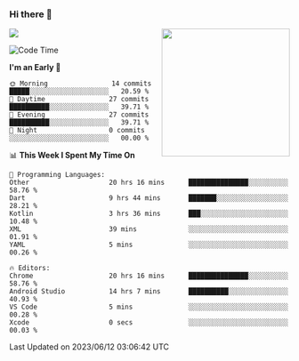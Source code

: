 ### Hi there 👋

![](https://metrics.lecoq.io/itaowu?template=classic&config.timezone=Asia%2FShanghai)
<img align='right' src="https://media.giphy.com/media/M9gbBd9nbDrOTu1Mqx/giphy.gif" width="230">

<!--START_SECTION:waka-->
![Code Time](http://img.shields.io/badge/Code%20Time-66%20hrs%204%20mins-blue)

**I'm an Early 🐤** 

```text
🌞 Morning                14 commits          █████░░░░░░░░░░░░░░░░░░░░   20.59 % 
🌆 Daytime                27 commits          ██████████░░░░░░░░░░░░░░░   39.71 % 
🌃 Evening                27 commits          ██████████░░░░░░░░░░░░░░░   39.71 % 
🌙 Night                  0 commits           ░░░░░░░░░░░░░░░░░░░░░░░░░   00.00 % 
```


📊 **This Week I Spent My Time On** 

```text
💬 Programming Languages: 
Other                    20 hrs 16 mins      ███████████████░░░░░░░░░░   58.76 % 
Dart                     9 hrs 44 mins       ███████░░░░░░░░░░░░░░░░░░   28.21 % 
Kotlin                   3 hrs 36 mins       ███░░░░░░░░░░░░░░░░░░░░░░   10.48 % 
XML                      39 mins             ░░░░░░░░░░░░░░░░░░░░░░░░░   01.91 % 
YAML                     5 mins              ░░░░░░░░░░░░░░░░░░░░░░░░░   00.26 % 

🔥 Editors: 
Chrome                   20 hrs 16 mins      ███████████████░░░░░░░░░░   58.76 % 
Android Studio           14 hrs 7 mins       ██████████░░░░░░░░░░░░░░░   40.93 % 
VS Code                  5 mins              ░░░░░░░░░░░░░░░░░░░░░░░░░   00.28 % 
Xcode                    0 secs              ░░░░░░░░░░░░░░░░░░░░░░░░░   00.03 % 
```


 Last Updated on 2023/06/12 03:06:42 UTC
<!--END_SECTION:waka-->

<!--
**itaowu/itaowu** is a ✨ _special_ ✨ repository because its `README.md` (this file) appears on your GitHub profile.

Here are some ideas to get you started:

- 🔭 I’m currently working on ...
- 🌱 I’m currently learning ...
- 👯 I’m looking to collaborate on ...
- 🤔 I’m looking for help with ...
- 💬 Ask me about ...
- 📫 How to reach me: ...
- 😄 Pronouns: ...
- ⚡ Fun fact: ...
-->
